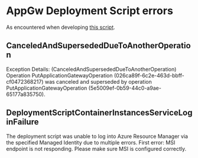 # AppGw Deployment Script errors

As encountered when developing [this script](https://github.com/Azure/bicep-registry-modules/pull/84).

## CanceledAndSupersededDueToAnotherOperation

Exception Details: (CanceledAndSupersededDueToAnotherOperation)
Operation PutApplicationGatewayOperation (026ca89f-6c2e-463d-bbff-cf0472368217) was canceled and superseded by operation PutApplicationGatewayOperation (5e5009ef-0b59-44c0-a9ae-65177a835750).

## DeploymentScriptContainerInstancesServiceLoginFailure

The deployment script was unable to log into Azure Resource Manager via the specified Managed Identity due to multiple errors. 
First error: MSI endpoint is not responding. Please make sure MSI is configured correctly.
